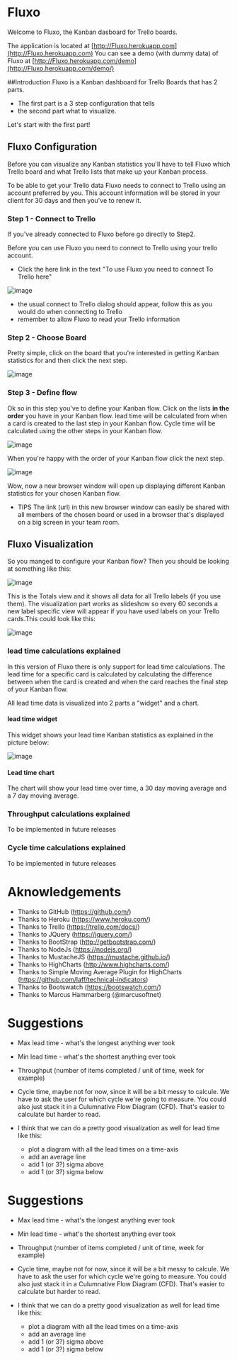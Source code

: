 # Fluxo
Welcome to Fluxo, the Kanban dasboard for Trello boards.

The application is located at [http://Fluxo.herokuapp.com](http://Fluxo.herokuapp.com)
You can see a demo (with dummy data) of Fluxo at [http://Fluxo.herokuapp.com/demo](http://Fluxo.herokuapp.com/demo/)

##Introduction
Fluxo is a Kanban dashboard for Trello Boards that has 2 parts. 
* The first part is a 3 step configuration that tells 
* the second part what to visualize.

Let's start with the first part!

## Fluxo Configuration
Before you can visualize any Kanban statistics you'll have to tell Fluxo which Trello board and what Trello lists that
make up your Kanban process.

To be able to get your Trello data Fluxo needs to connect to Trello using an account preferred by you. 
This account information will be stored in your client for 30 days and then you've to renew it.

### Step 1 - Connect to Trello
If you've already connected to Fluxo before go directly to Step2.

Before you can use Fluxo you need to connect to Trello using your trello account. 

* Click the here link in the text "To use Fluxo you need to connect To Trello here"

![image](https://raw.githubusercontent.com/hugohaggmark/Fluxo/master/docs/welcome.png)
* the usual connect to Trello dialog should appear, follow this as you would do when connecting to Trello 
* remember to allow Fluxo to read your Trello information
 
### Step 2 - Choose Board
Pretty simple, click on the board that you're interested in getting Kanban statistics for and then click the next step.

![image](https://raw.githubusercontent.com/hugohaggmark/Fluxo/master/docs/step2.png)

### Step 3 - Define flow
Ok so in this step you've to define your Kanban flow. Click on the lists **in the order** you have in your Kanban flow.
lead time will be calculated from when a card is created to the last step in your Kanban flow. 
Cycle time will be calculated using the other steps in your Kanban flow.

![image](https://raw.githubusercontent.com/hugohaggmark/Fluxo/master/docs/step3a.png)

When you're happy with the order of your Kanban flow click the next step.

![image](https://raw.githubusercontent.com/hugohaggmark/Fluxo/master/docs/step3b.png)

Wow, now a new browser window will open up displaying different Kanban statistics for your chosen Kanban flow. 
* TIPS The link (url) in this new browser window can easily be shared with all members of the chosen board or used in a browser that's displayed on a big screen in your team room.

## Fluxo Visualization
So you manged to configure your Kanban flow? Then you should be looking at something like this:

![image](https://raw.githubusercontent.com/hugohaggmark/Fluxo/master/docs/totals.png)

This is the Totals view and it shows all data for all Trello labels (if you use them). 
The visualization part works as slideshow so every 60 seconds a new label specific view will appear if you have used labels 
on your Trello cards.This could look like this:

![image](https://raw.githubusercontent.com/hugohaggmark/Fluxo/master/docs/label.png)

### lead time calculations explained
In this version of Fluxo there is only support for lead time calculations. 
The lead time for a specific card is calculated by calculating the difference between when the card is created and when the card reaches 
the final step of your Kanban flow.

All lead time data is visualized into 2 parts a "widget" and a chart.

#### lead time widget
This widget shows your lead time Kanban statistics as explained in the picture below:

![image](https://raw.githubusercontent.com/hugohaggmark/Fluxo/master/docs/explained.png)

#### Lead time chart
The chart will show your lead time over time, a 30 day moving average and a 7 day moving average.

### Throughput calculations explained
To be implemented in future releases

### Cycle time calculations explained
To be implemented in future releases

# Aknowledgements
* Thanks to GitHub (https://github.com/)
* Thanks to Heroku (https://www.heroku.com/)
* Thanks to Trello (https://trello.com/docs/)
* Thanks to JQuery (https://jquery.com/)
* Thanks to BootStrap (http://getbootstrap.com/)
* Thanks to NodeJs (https://nodejs.org/)
* Thanks to MustacheJS (https://mustache.github.io/)
* Thanks to HighCharts (http://www.highcharts.com/)
* Thanks to Simple Moving Average Plugin for HighCharts (https://github.com/laff/technical-indicators)
* Thanks to Bootswatch (https://bootswatch.com/)
* Thanks to Marcus Hammarberg (@marcusoftnet)

# Suggestions
* Max lead time - what's the longest anything ever took
* Min lead time - what's the shortest anything ever took
* Throughput (number of items completed / unit of time, week for example)
* Cycle time, maybe not for now, since it will be a bit messy to calcule. We have to ask the user for which cycle we're going to measure. You could also just stack it in a Culumnative Flow Diagram (CFD). That's easier to calculate but harder to read.

* I think that we can do a pretty good visualization as well for lead time like this:
  * plot a diagram with all the lead times on a time-axis
  * add an average line
  * add 1 (or 3?) sigma above
  * add 1 (or 3?) sigma below
# Suggestions
* Max lead time - what's the longest anything ever took
* Min lead time - what's the shortest anything ever took
* Throughput (number of items completed / unit of time, week for example)
* Cycle time, maybe not for now, since it will be a bit messy to calcule. We have to ask the user for which cycle we're going to measure. You could also just stack it in a Culumnative Flow Diagram (CFD). That's easier to calculate but harder to read.

* I think that we can do a pretty good visualization as well for lead time like this:
	* plot a diagram with all the lead times on a time-axis
	* add an average line
	* add 1 (or 3?) sigma above
	* add 1 (or 3?) sigma below
